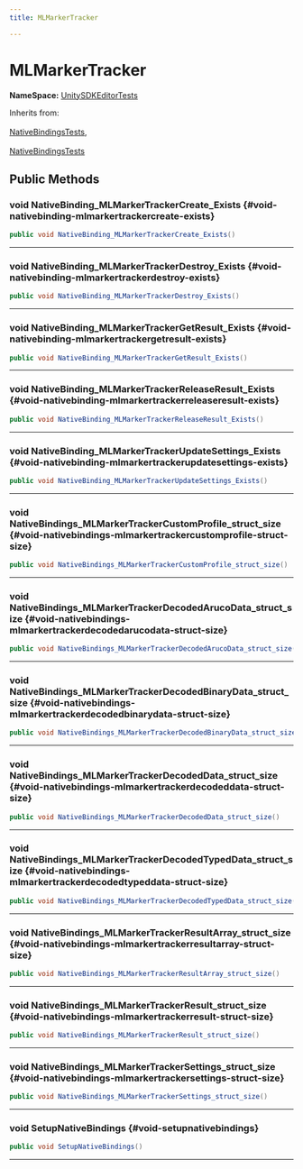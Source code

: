 ```yaml
---
title: MLMarkerTracker

---
```


# MLMarkerTracker



**NameSpace:** 
[UnitySDKEditorTests](/versioned_docs/version-22-May-2023/unity-api/api/UnitySDKEditorTests/UnitySDKEditorTests.md) 





Inherits from: <br></br>[NativeBindingsTests](/versioned_docs/version-22-May-2023/unity-api/api/UnitySDKEditorTests/UnitySDKEditorTests.NativeBindingsTests.md),<br></br>[NativeBindingsTests](/versioned_docs/version-22-May-2023/unity-api/api/UnitySDKEditorTests/UnitySDKEditorTests.NativeBindingsTests.md)




## Public Methods

### void NativeBinding_MLMarkerTrackerCreate_Exists {#void-nativebinding-mlmarkertrackercreate-exists}

```csharp
public void NativeBinding_MLMarkerTrackerCreate_Exists()
```






-----------

### void NativeBinding_MLMarkerTrackerDestroy_Exists {#void-nativebinding-mlmarkertrackerdestroy-exists}

```csharp
public void NativeBinding_MLMarkerTrackerDestroy_Exists()
```






-----------

### void NativeBinding_MLMarkerTrackerGetResult_Exists {#void-nativebinding-mlmarkertrackergetresult-exists}

```csharp
public void NativeBinding_MLMarkerTrackerGetResult_Exists()
```






-----------

### void NativeBinding_MLMarkerTrackerReleaseResult_Exists {#void-nativebinding-mlmarkertrackerreleaseresult-exists}

```csharp
public void NativeBinding_MLMarkerTrackerReleaseResult_Exists()
```






-----------

### void NativeBinding_MLMarkerTrackerUpdateSettings_Exists {#void-nativebinding-mlmarkertrackerupdatesettings-exists}

```csharp
public void NativeBinding_MLMarkerTrackerUpdateSettings_Exists()
```






-----------

### void NativeBindings_MLMarkerTrackerCustomProfile_struct_size {#void-nativebindings-mlmarkertrackercustomprofile-struct-size}

```csharp
public void NativeBindings_MLMarkerTrackerCustomProfile_struct_size()
```






-----------

### void NativeBindings_MLMarkerTrackerDecodedArucoData_struct_size {#void-nativebindings-mlmarkertrackerdecodedarucodata-struct-size}

```csharp
public void NativeBindings_MLMarkerTrackerDecodedArucoData_struct_size()
```






-----------

### void NativeBindings_MLMarkerTrackerDecodedBinaryData_struct_size {#void-nativebindings-mlmarkertrackerdecodedbinarydata-struct-size}

```csharp
public void NativeBindings_MLMarkerTrackerDecodedBinaryData_struct_size()
```






-----------

### void NativeBindings_MLMarkerTrackerDecodedData_struct_size {#void-nativebindings-mlmarkertrackerdecodeddata-struct-size}

```csharp
public void NativeBindings_MLMarkerTrackerDecodedData_struct_size()
```






-----------

### void NativeBindings_MLMarkerTrackerDecodedTypedData_struct_size {#void-nativebindings-mlmarkertrackerdecodedtypeddata-struct-size}

```csharp
public void NativeBindings_MLMarkerTrackerDecodedTypedData_struct_size()
```






-----------

### void NativeBindings_MLMarkerTrackerResultArray_struct_size {#void-nativebindings-mlmarkertrackerresultarray-struct-size}

```csharp
public void NativeBindings_MLMarkerTrackerResultArray_struct_size()
```






-----------

### void NativeBindings_MLMarkerTrackerResult_struct_size {#void-nativebindings-mlmarkertrackerresult-struct-size}

```csharp
public void NativeBindings_MLMarkerTrackerResult_struct_size()
```






-----------

### void NativeBindings_MLMarkerTrackerSettings_struct_size {#void-nativebindings-mlmarkertrackersettings-struct-size}

```csharp
public void NativeBindings_MLMarkerTrackerSettings_struct_size()
```






-----------

### void SetupNativeBindings {#void-setupnativebindings}

```csharp
public void SetupNativeBindings()
```






-----------



